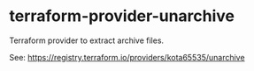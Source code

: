 # terraform-provider-unarchive

Terraform provider to extract archive files.

See: https://registry.terraform.io/providers/kota65535/unarchive
